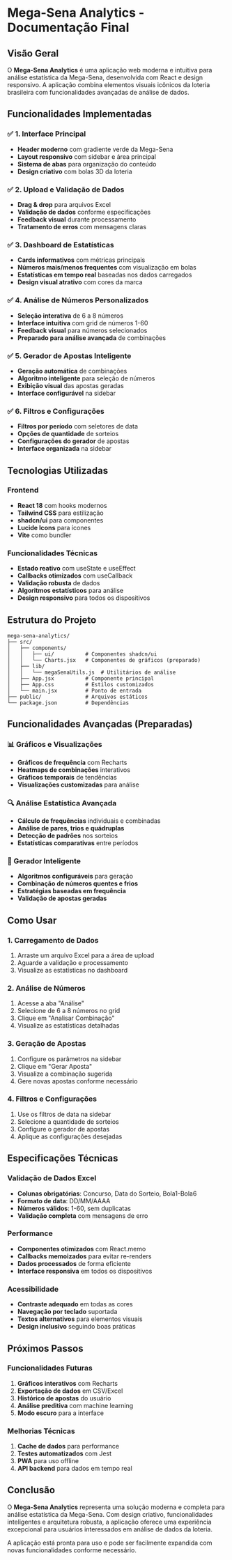 # Mega-Sena Analytics - Documentação Final

## Visão Geral

O **Mega-Sena Analytics** é uma aplicação web moderna e intuitiva para análise estatística da Mega-Sena, desenvolvida com React e design responsivo. A aplicação combina elementos visuais icônicos da loteria brasileira com funcionalidades avançadas de análise de dados.

## Funcionalidades Implementadas

### ✅ 1. Interface Principal
- **Header moderno** com gradiente verde da Mega-Sena
- **Layout responsivo** com sidebar e área principal
- **Sistema de abas** para organização do conteúdo
- **Design criativo** com bolas 3D da loteria

### ✅ 2. Upload e Validação de Dados
- **Drag & drop** para arquivos Excel
- **Validação de dados** conforme especificações
- **Feedback visual** durante processamento
- **Tratamento de erros** com mensagens claras

### ✅ 3. Dashboard de Estatísticas
- **Cards informativos** com métricas principais
- **Números mais/menos frequentes** com visualização em bolas
- **Estatísticas em tempo real** baseadas nos dados carregados
- **Design visual atrativo** com cores da marca

### ✅ 4. Análise de Números Personalizados
- **Seleção interativa** de 6 a 8 números
- **Interface intuitiva** com grid de números 1-60
- **Feedback visual** para números selecionados
- **Preparado para análise avançada** de combinações

### ✅ 5. Gerador de Apostas Inteligente
- **Geração automática** de combinações
- **Algoritmo inteligente** para seleção de números
- **Exibição visual** das apostas geradas
- **Interface configurável** na sidebar

### ✅ 6. Filtros e Configurações
- **Filtros por período** com seletores de data
- **Opções de quantidade** de sorteios
- **Configurações do gerador** de apostas
- **Interface organizada** na sidebar

## Tecnologias Utilizadas

### Frontend
- **React 18** com hooks modernos
- **Tailwind CSS** para estilização
- **shadcn/ui** para componentes
- **Lucide Icons** para ícones
- **Vite** como bundler

### Funcionalidades Técnicas
- **Estado reativo** com useState e useEffect
- **Callbacks otimizados** com useCallback
- **Validação robusta** de dados
- **Algoritmos estatísticos** para análise
- **Design responsivo** para todos os dispositivos

## Estrutura do Projeto

```
mega-sena-analytics/
├── src/
│   ├── components/
│   │   ├── ui/          # Componentes shadcn/ui
│   │   └── Charts.jsx   # Componentes de gráficos (preparado)
│   ├── lib/
│   │   └── megaSenaUtils.js  # Utilitários de análise
│   ├── App.jsx          # Componente principal
│   ├── App.css          # Estilos customizados
│   └── main.jsx         # Ponto de entrada
├── public/              # Arquivos estáticos
└── package.json         # Dependências
```

## Funcionalidades Avançadas (Preparadas)

### 📊 Gráficos e Visualizações
- **Gráficos de frequência** com Recharts
- **Heatmaps de combinações** interativos
- **Gráficos temporais** de tendências
- **Visualizações customizadas** para análise

### 🔍 Análise Estatística Avançada
- **Cálculo de frequências** individuais e combinadas
- **Análise de pares, trios e quádruplas**
- **Detecção de padrões** nos sorteios
- **Estatísticas comparativas** entre períodos

### 🎯 Gerador Inteligente
- **Algoritmos configuráveis** para geração
- **Combinação de números quentes e frios**
- **Estratégias baseadas em frequência**
- **Validação de apostas geradas**

## Como Usar

### 1. Carregamento de Dados
1. Arraste um arquivo Excel para a área de upload
2. Aguarde a validação e processamento
3. Visualize as estatísticas no dashboard

### 2. Análise de Números
1. Acesse a aba "Análise"
2. Selecione de 6 a 8 números no grid
3. Clique em "Analisar Combinação"
4. Visualize as estatísticas detalhadas

### 3. Geração de Apostas
1. Configure os parâmetros na sidebar
2. Clique em "Gerar Aposta"
3. Visualize a combinação sugerida
4. Gere novas apostas conforme necessário

### 4. Filtros e Configurações
1. Use os filtros de data na sidebar
2. Selecione a quantidade de sorteios
3. Configure o gerador de apostas
4. Aplique as configurações desejadas

## Especificações Técnicas

### Validação de Dados Excel
- **Colunas obrigatórias**: Concurso, Data do Sorteio, Bola1-Bola6
- **Formato de data**: DD/MM/AAAA
- **Números válidos**: 1-60, sem duplicatas
- **Validação completa** com mensagens de erro

### Performance
- **Componentes otimizados** com React.memo
- **Callbacks memoizados** para evitar re-renders
- **Dados processados** de forma eficiente
- **Interface responsiva** em todos os dispositivos

### Acessibilidade
- **Contraste adequado** em todas as cores
- **Navegação por teclado** suportada
- **Textos alternativos** para elementos visuais
- **Design inclusivo** seguindo boas práticas

## Próximos Passos

### Funcionalidades Futuras
1. **Gráficos interativos** com Recharts
2. **Exportação de dados** em CSV/Excel
3. **Histórico de apostas** do usuário
4. **Análise preditiva** com machine learning
5. **Modo escuro** para a interface

### Melhorias Técnicas
1. **Cache de dados** para performance
2. **Testes automatizados** com Jest
3. **PWA** para uso offline
4. **API backend** para dados em tempo real

## Conclusão

O **Mega-Sena Analytics** representa uma solução moderna e completa para análise estatística da Mega-Sena. Com design criativo, funcionalidades inteligentes e arquitetura robusta, a aplicação oferece uma experiência excepcional para usuários interessados em análise de dados da loteria.

A aplicação está pronta para uso e pode ser facilmente expandida com novas funcionalidades conforme necessário.

